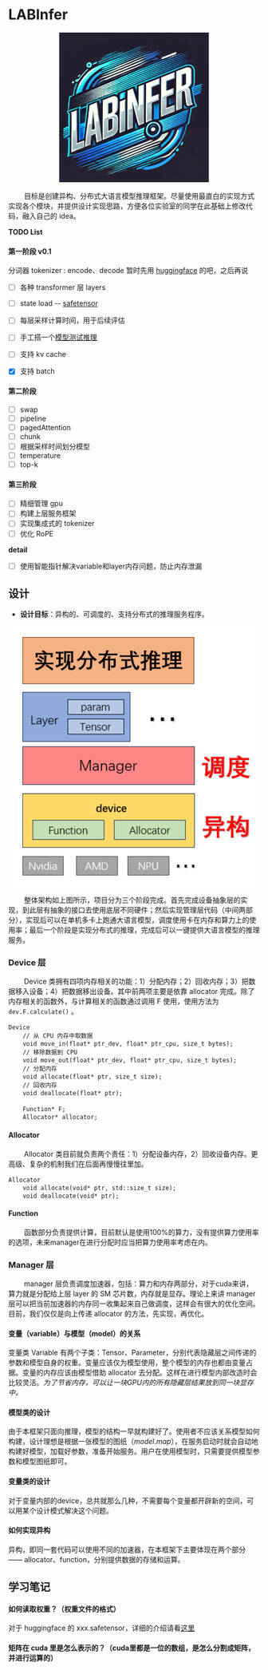# LABInfer
<p align="center">
  <img src="./assets/logo.png" width="300" alt="LABINFER">
</p>
&nbsp;&nbsp;&nbsp;&nbsp;&nbsp;&nbsp;&nbsp;&nbsp;目标是创建异构、分布式大语言模型推理框架。尽量使用最直白的实现方式实现各个模块，并提供设计实现思路，方便各位实验室的同学在此基础上修改代码，融入自己的 idea。

**TODO List**
#### 第一阶段 v0.1
分词器 tokenizer : encode、decode 暂时先用 [huggingface](https://github.com/huggingface/tokenizers) 的吧，之后再说
- [ ] 各种 transformer 层 layers
- [ ] state load -- [safetensor]([https://github.com/syoyo/safetensors-cpp)
- [ ] 每层采样计算时间，用于后续评估
- [ ] 手工搭一个[模型测试推理](https://huggingface.co/meta-llama/Llama-3.2-1B/tree/main?library=transformers)
- [ ] 支持 kv cache
- [x] 支持 batch


#### 第二阶段
- [ ] swap
- [ ] pipeline
- [ ] pagedAttention
- [ ] chunk
- [ ] 根据采样时间划分模型
- [ ] temperature
- [ ] top-k

#### 第三阶段
- [ ] 精细管理 gpu
- [ ] 构建上层服务框架
- [ ] 实现集成式的 tokenizer
- [ ] 优化 RoPE

**detail**
- [ ] 使用智能指针解决variable和layer内存问题，防止内存泄漏

## 设计
* **设计目标**：异构的、可调度的、支持分布式的推理服务程序。

<p align="center">
  <img src="./assets/arch.png" width="500" alt="架构">
</p>

&nbsp;&nbsp;&nbsp;&nbsp;&nbsp;&nbsp;&nbsp;&nbsp;整体架构如上图所示，项目分为三个阶段完成。首先完成设备抽象层的实现，到此层有抽象的接口去使用底层不同硬件；然后实现管理层代码（中间两部分），实现后可以在单机多卡上跑通大语言模型，调度使用卡在内存和算力上的使用率；最后一个阶段是实现分布式的推理，完成后可以一键提供大语言模型的推理服务。

### Device 层
&nbsp;&nbsp;&nbsp;&nbsp;&nbsp;&nbsp;&nbsp;&nbsp;Device 类拥有四项内存相关的功能：1）分配内存；2）回收内存；3）把数据移入设备；4）把数据移出设备。其中前两项主要是依靠 allocator 完成。除了内存相关的函数外，与计算相关的函数通过调用 F 使用，使用方法为 `dev.F.calculate()` 。
```
Device
    // 从 CPU 内存中取数据
    void move_in(float* ptr_dev, float* ptr_cpu, size_t bytes);
    // 移除数据到 CPU
    void move_out(float* ptr_dev, float* ptr_cpu, size_t bytes);
    // 分配内存
    void allocate(float* ptr, size_t size);
    // 回收内存
    void deallocate(float* ptr);

    Function* F;
    Allocator* allocator;
```

#### Allocator
&nbsp;&nbsp;&nbsp;&nbsp;&nbsp;&nbsp;&nbsp;&nbsp;Allocator 类目前就负责两个责任：1）分配设备内存，2）回收设备内存。更高级、复杂的机制我们在后面再慢慢往里加。
```
Allocator
    void allocate(void* ptr, std::size_t size);
    void deallocate(void* ptr);
```
#### Function
&nbsp;&nbsp;&nbsp;&nbsp;&nbsp;&nbsp;&nbsp;&nbsp;函数部分负责提供计算，目前默认是使用100%的算力，没有提供算力使用率的选项，未来manager在进行分配时应当把算力使用率考虑在内。

### Manager 层
&nbsp;&nbsp;&nbsp;&nbsp;&nbsp;&nbsp;&nbsp;&nbsp;manager 层负责调度加速器，包括：算力和内存两部分，对于cuda来讲，算力就是分配给上层 layer 的 SM 芯片数，内存就是显存。理论上来讲 manager 层可以把当前加速器的内存同一收集起来自己做调度，这样会有很大的优化空间。目前，我们仅仅是向上传递 allocator 的方法，先实现，再优化。

#### 变量（variable）与模型（model）的关系
变量类 Variable 有两个子类：Tensor、Parameter，分别代表隐藏层之间传递的参数和模型自身的权重。变量应该仅为模型使用，整个模型的内存也都由变量占据。变量的内存应该由模型借助 allocator 去分配。这样在进行模型内部改造时会比较灵活。*为了节省内存，可以让一块GPU内的所有隐藏层结果放到同一块显存中。*
#### 模型类的设计
由于本框架只面向推理，模型的结构一早就构建好了。使用者不应该关系模型如何构建，设计理想是根据一张模型的图纸（*model.map*），在服务启动时就会自动地构建好模型，加载好参数，准备开始服务。用户在使用模型时，只需要提供模型参数和模型图纸即可。

#### 变量类的设计
对于变量内部的device，总共就那么几种，不需要每个变量都开辟新的空间，可以用某个设计模式解决这个问题。

#### 如何实现异构
异构，即同一套代码可以使用不同的加速器，在本框架下主要体现在两个部分 —— allocator、function，分别提供数据的存储和运算。



## 学习笔记
#### 如何读取权重？（权重文件的格式）
对于 huggingface 的 xxx.safetensor，详细的介绍请看[这里](https://zhuanlan.zhihu.com/p/686570419)
#### 矩阵在 cuda 里是怎么表示的？（cuda里都是一位的数组，是怎么分割成矩阵，并进行运算的）

